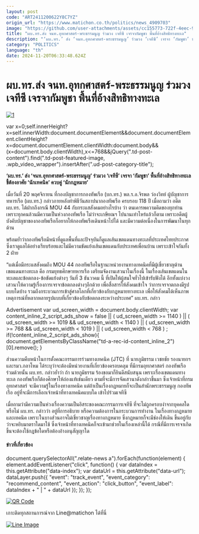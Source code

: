 ```yaml
---
layout: post
code: "ART2411200622Y8C7YZ"
origin_url: "https://www.matichon.co.th/politics/news_4909703"
image: "https://github.com/user-attachments/assets/cc155773-722f-4eec-92d7-acd75adc9d6d"
title: "ผบ.ทร.ส่ง จนท.อุทกศาสตร์-พระธรรมนูญ ร่วมวง เจทีซี เจรจากัมพูชา พื้นที่อ้างสิทธิทางทะเล"
description: "‘ผบ.ทร.’ ส่ง ‘จนท.อุทกศาสตร์-พระธรรมนูญ’ ร่วมวง ‘เจทีซี’ เจรจา ‘กัมพูชา’ พื้นที่อ้างสิทธิทางทะเล ชี้ต้องอาศัย ‘นักเทคนิค’ ควบคู่ ‘นักกฎหมาย’"
category: "POLITICS"
language: "th"
date: 2024-11-20T06:33:48.624Z
---
```


# ผบ.ทร.ส่ง จนท.อุทกศาสตร์-พระธรรมนูญ ร่วมวง เจทีซี เจรจากัมพูชา พื้นที่อ้างสิทธิทางทะเล

[![](https://www.matichon.co.th/wp-content/uploads/2024/11/1-261.jpg "1")](https://www.matichon.co.th/wp-content/uploads/2024/11/1-261.jpg)

var x=0;self.innerHeight?x=self.innerWidth:document.documentElement&&document.documentElement.clientHeight?x=document.documentElement.clientWidth:document.body&&(x=document.body.clientWidth),x<=768&&jQuery(".td-post-content").find(".td-post-featured-image, .wpb\_video\_wrapper").insertAfter(".ud-post-category-title");

**‘ผบ.ทร.’ ส่ง ‘จนท.อุทกศาสตร์-พระธรรมนูญ’ ร่วมวง ‘เจทีซี’ เจรจา ‘กัมพูชา’ พื้นที่อ้างสิทธิทางทะเล ชี้ต้องอาศัย ‘นักเทคนิค’ ควบคู่ ‘นักกฎหมาย’**

เมื่อวันที่ 20 พฤศจิกายน ที่กองบัญชาการกองทัพเรือ (บก.ทร.) พล.ร.อ.จิรพล ว่องวิทย์ ผู้บัญชาการทหารเรือ (ผบ.ทร.) กล่าวภายหลังทำพิธีวันสถาปนากองทัพเรือ ครบรอบ 118 ปี เมื่อถามว่า อดีต ผบ.ทร. ได้ฝากถึงกรณี MOU 44 กับกระแสสังคมอย่างไรบ้าง ว่า ตนเคารพความคิดของทุกท่าน เพราะทุกคนล้วนมีความเป็นห่วงกองทัพเรือ ไม่ว่าจะเกษียณฯ ไปนานเท่าไหร่แล้วก็ตาม เพราะอดีตผู้บังคับบัญชาของกองทัพเรือก็อยากให้กองทัพเรือเดินหน้าไปได้ และมีความต่อเนื่องในการพัฒนาในทุกด้าน

พร้อมย้ำว่ากองทัพเรือมีหน้าที่ดูแลพื้นที่และปัจจุบันก็ดูแลเส้นเขตแดนทางทะเลที่ประเทศไทยประกาศ ซึ่งเราดูแลได้อย่างเรียบร้อยและไม่มีความขัดแย้งเส้นเขตแดนกับประเทศเพื่อนบ้าน เพราะเข้าใจกันทั้ง 2 ฝ่าย

“แต่เมื่อมีกระแสสังคมถึง MOU 44 กองทัพเรือในฐานะหน่วยงานทางเทคนิคที่มีผู้เชี่ยวชาญด้านเขตแดนทางทะเล คือ กรมยุทธศึกษาทหารเรือ เตรียมจัดงานเสวนาในเรื่องนี้ ในเรื่องเส้นเขตแดนในทะเลและข้อตกลง-ข้อขัดแย้งต่างๆ วันที่ 3 ธันวาคม นี้ ที่เปิดให้ผู้สนใจทั่วไปเข้ารับฟังได้ อีกทั้งแบ่งวงเสวนาให้ความรู้เรื่องการเจรจาข้อตกลงต่างๆอีกด้วย เพื่อสื่อสารให้สังคมเข้าใจ ว่าการเจรจาตกลงมีรูปแบบใดบ้าง รวมถึงกระบวนการเข้าสู่ศาลโลกที่เกี่ยวข้องกับกฎหมายทางทะเล เพื่อให้สังคมได้เห็นภาพเหตุการณ์ที่หลากหลายรูปแบบที่เกี่ยวข้องกับข้อตกลงระหว่างประเทศ” ผบ.ทร. กล่าว

Advertisement var ud\_screen\_width = document.body.clientWidth; var content\_inline\_2\_script\_ads\_show = false || ( ud\_screen\_width >= 1140 ) || ( ud\_screen\_width >= 1019 && ud\_screen\_width < 1140 ) || ( ud\_screen\_width >= 768 && ud\_screen\_width < 1019 ) || ( ud\_screen\_width < 768 ) ; if(!content\_inline\_2\_script\_ads\_show){ document.getElementsByClassName("td-a-rec-id-content\_inline\_2")\[0\].remove(); }

ส่วนความคืบหน้าในการตั้งคณะกรรมการร่วมทางเทคนิค (JTC) ที่ นายภูมิธรรม เวชยชัย รองนายกฯและรมว.กลาโหม ได้ระบุว่าจะต้องมีหน่วยงานที่เกี่ยวข้องครอบคลุม ที่มีกรมอุทกศาสตร์ กองทัพเรือ ร่วมด้วยนั้น ผบ.ทร. กล่าวย้ำว่า ถ้า นายภูมิธรรม ร้องขอมาก็ยินดีสนับสนุน เพราะเรื่องเขตแดนทางทะเล กองทัพเรือก็ต้องศึกษาให้ถ่องแท้เช่นเดียว ตามที่จะมีการจัดเสวนาดังกล่าวขึ้นมา ซึ่งเจ้าหน้าที่กรมอุทกศาสตร์ จะมีความรู้ในเรื่องทางเทคนิค แต่ถ้าเป็นเรื่องกฎหมายก็จะเป็นสำนักพระธรรมนูญ กองทัพเรือ อยู่ที่จะมีการเลือกเจ้าหน้าที่ทางเทคนิคแบบใด เข้าไปร่วมเจทีซี

เมื่อถามว่ามีความเป็นห่วงเรื่องความเป็นอิสระของคณะกรรมการเจทีซี ที่จะไม่ถูกครอบงำจากบุคคลใดหรือไม่ ผบ.ทร. กล่าวว่า อยู่ที่การอธิบาย หรือความต้องการในกระบวนการทำงาน ในเรื่องทางกฎหมายและเทคนิค เพราะในบางส่วนอาจไม่เชี่ยวชาญเรื่องทางกฎหมาย ซึ่งกฎหมายก็จะมีช่องให้เดิน ขึ้นอยู่กับว่าจะหยิบมาตราใดมาใช้ ซึ่งเจ้าหน้าที่ทางเทคนิคก็จะเข้ามาช่วยในเรื่องเหล่านี้ได้ กรณีที่มีการเจรจาเกิดขึ้นจะต้องใช้กฎข้อใดหรือต้องอ้างอนุสัญญาใด

#### ข่าวที่เกี่ยวข้อง

document.querySelectorAll(".relate-news a").forEach(function(element) { element.addEventListener("click", function() { var dataIndex = this.getAttribute("data-index"); var dataUrl = this.getAttribute("data-url"); dataLayer.push({ "event": "track\_event", "event\_category": "recommend\_content", "event\_action": "click\_button", "event\_label": dataIndex + " | " + dataUrl }); }); });

[![QR Code](https://www.matichon.co.th/wp-content/uploads/2023/07/wob1371z.jpg)](https://lin.ee/ht0nDxX)

เกาะติดทุกสถานการณ์จาก Line@matichon ได้ที่นี่

[![Line Image](https://www.matichon.co.th/wp-content/uploads/2023/07/th.png)](https://lin.ee/ht0nDxX)